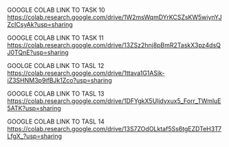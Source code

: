 GOOGLE COLAB LINK TO TASK 10
https://colab.research.google.com/drive/1W2msWqmDYrKCSZsKW5wiynYJZcICsyAk?usp=sharing

GOOGLE COLAB LINK TO TASK 11
https://colab.research.google.com/drive/13ZSz2hnj8pBmR2TaskX3pz4dsQJ0TQnE?usp=sharing

GOOLGE COLAB LINK TO TASL 12
https://colab.research.google.com/drive/1ttava1G1ASik-iZ3SHNM3p9ifBJk1Zco?usp=sharing

GOOGLE COLAB LINK TO TASL 13
https://colab.research.google.com/drive/1DFYgkX5Uljdyxux5_Forr_TWmluE5ATK?usp=sharing

GOOGLE COLAB LINK TO TASL 14
https://colab.research.google.com/drive/13S7ZOdOLktaf5Ss6tgEZDTeH3T7LfgX_?usp=sharing

